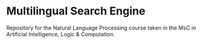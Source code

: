 # Multilingual Search Engine

Repository for the Natural Language Processing course taken in the MsC in Artificial Intelligence, Logic &amp; Computation.
